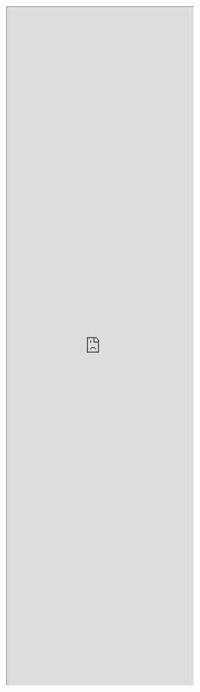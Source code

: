 #

<iframe src="https://storybook.hedhog.com/iframe.html?id=fields-multiselectfield--docs" width="100%" height="1826px" />
